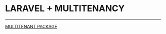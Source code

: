 # LARAVEL + MULTITENANCY 
___

[MULTITENANT PACKAGE](https://tenancyforlaravel.com/docs/v3/quickstart/)